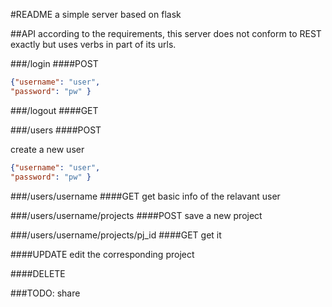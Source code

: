#README
a simple server based on flask

##API
according to the requirements, this server does not conform to REST exactly but uses verbs in part of its urls.

###/login 
####POST 

```json
{"username": "user",
"password": "pw" }
```
  

###/logout
####GET


###/users
####POST

create a new user
	
```json
{"username": "user",
"password": "pw" }
```
	
###/users/username
####GET
get basic info of the relavant user

###/users/username/projects
####POST
save a new project 

###/users/username/projects/pj_id
####GET
get it 

####UPDATE
edit the corresponding project

####DELETE


###TODO:
share





